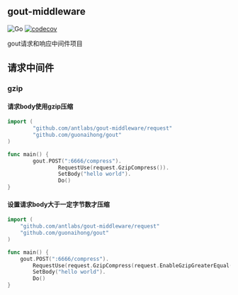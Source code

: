 ## gout-middleware
![Go](https://github.com/antlabs/gout-middleware/workflows/Go/badge.svg)
[![codecov](https://codecov.io/gh/antlabs/gout-middleware/branch/master/graph/badge.svg)](https://codecov.io/gh/antlabs/gout)

gout请求和响应中间件项目
## 请求中间件
### gzip
#### 请求body使用gzip压缩
```go
import (
        "github.com/antlabs/gout-middleware/request"
        "github.com/guonaihong/gout"
)

func main() {
        gout.POST(":6666/compress").
                RequestUse(request.GzipCompress()).
                SetBody("hello world").
                Do()
}

```
#### 设置请求body大于一定字节数才压缩
```go
import (
	"github.com/antlabs/gout-middleware/request"
	"github.com/guonaihong/gout"
)

func main() {
	gout.POST(":6666/compress").
		RequestUse(request.GzipCompress(request.EnableGzipGreaterEqual(4))). //大于等于4个字节才压缩
		SetBody("hello world").
		Do()
}

```
